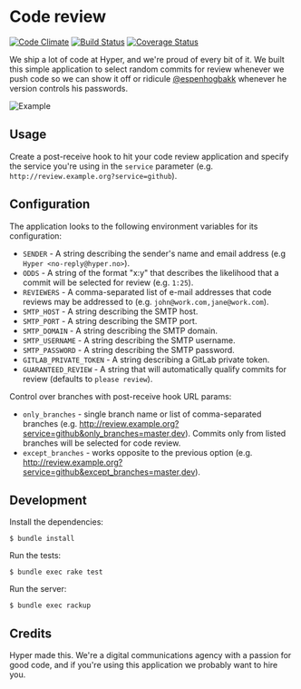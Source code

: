 # Code review

[![Code Climate](https://codeclimate.com/github/hyperoslo/code-review.png)](https://codeclimate.com/github/hyperoslo/code-review)
[![Build Status](https://travis-ci.org/hyperoslo/code-review.png?branch=master)](https://travis-ci.org/hyperoslo/code-review)
[![Coverage Status](https://coveralls.io/repos/hyperoslo/code-review/badge.png?branch=master)](https://coveralls.io/r/hyperoslo/code-review)

We ship a lot of code at Hyper, and we're proud of every bit of it. We built this simple application to
select random commits for review whenever we push code so we can show it off or
ridicule [@espenhogbakk](https://github.com/espenhogbakk) whenever he version controls his passwords.

![Example](https://raw.github.com/hyperoslo/code-review/master/doc/example.png)

## Usage

Create a post-receive hook to hit your code review application and specify the service you're using
in the `service` parameter (e.g. `http://review.example.org?service=github`).

## Configuration

The application looks to the following environment variables for its configuration:

* `SENDER` - A string describing the sender's name and email address (e.g `Hyper <no-reply@hyper.no>`).
* `ODDS` - A string of the format "x:y" that describes the likelihood that a commit will be selected for review (e.g. `1:25`).
* `REVIEWERS` - A comma-separated list of e-mail addresses that code reviews may be addressed to (e.g. `john@work.com,jane@work.com`).
* `SMTP_HOST` - A string describing the SMTP host.
* `SMTP_PORT` - A string describing the SMTP port.
* `SMTP_DOMAIN` - A string describing the SMTP domain.
* `SMTP_USERNAME` - A string describing the SMTP username.
* `SMTP_PASSWORD` - A string describing the SMTP password.
* `GITLAB_PRIVATE_TOKEN` - A string describing a GitLab private token.
* `GUARANTEED_REVIEW` - A string that will automatically qualify commits for review (defaults to `please review`).

Control over branches with post-receive hook URL params:

* `only_branches` - single branch name or list of comma-separated branches (e.g. http://review.example.org?service=github&only_branches=master,dev). Commits only from listed branches will be selected for code review.
* `except_branches` - works opposite to the previous option (e.g. http://review.example.org?service=github&except_branches=master,dev).

## Development

Install the dependencies:

    $ bundle install

Run the tests:

    $ bundle exec rake test

Run the server:

    $ bundle exec rackup

## Credits

Hyper made this. We're a digital communications agency with a passion for good code,
and if you're using this application we probably want to hire you.
